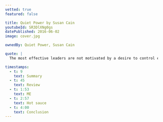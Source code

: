 ```yaml
---
vetted: true
featured: false

title: Quiet Power by Susan Cain
youtubeId: SR3DlXNg0gs
datePublished: 2016-06-02
image: cover.jpg

ownedBy: Quiet Power, Susan Cain

quote: |
  The most effective leaders are not motivated by a desire to control events or be in the spotlight. They are motivated by the desire to advance ideas and new ways of looking at the world

timestamps:
  - t: 9
    text: Summary
  - t: 45
    text: Review
  - t: 1:53
    text: ME
  - t: 2:57
    text: Hot sauce
  - t: 4:00
    text: Conclusion
---
```

